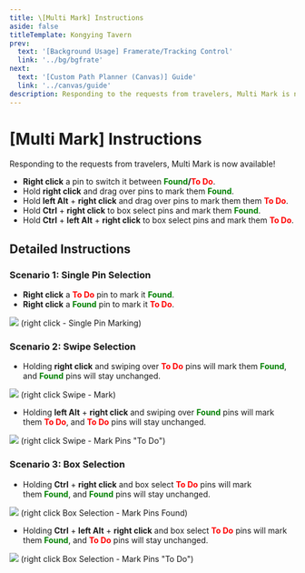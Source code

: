 ```yaml
---
title: \[Multi Mark] Instructions
aside: false
titleTemplate: Kongying Tavern
prev:
  text: '[Background Usage] Framerate/Tracking Control'
  link: '../bg/bgfrate'
next:
  text: '[Custom Path Planner (Canvas)] Guide'
  link: '../canvas/guide'
description: Responding to the requests from travelers, Multi Mark is now available!
---
```


[文：【批量选择】使用说明]: # 'https://support.qq.com/products/321980/faqs/97187'

# [Multi Mark] Instructions

Responding to the requests from travelers, Multi Mark is now available!

- **Right click** a pin to switch it between <b><span style="color: green">Found</span>/<span style="color: red">To Do</span></b>.
- Hold **right click** and drag over pins to mark them <b><span style="color: green">Found</span></b>.
- Hold **left Alt** + **right click** and drag over pins to mark them them <b><span style="color: red">To Do</span></b>.
- Hold **Ctrl** + **right click** to box select pins and mark them <b><span style="color: green">Found</span></b>.
- Hold **Ctrl** + **left Alt** + **right click** to box select pins and mark them <b><span style="color: red">To Do</span></b>.

## **Detailed Instructions**

### **Scenario 1: Single Pin Selection**

- **Right click** a <b><span style="color: red">To Do</span></b> pin to mark it <b><span style="color: green">Found</span></b>.
- **Right click** a <b><span style="color: green">Found</span></b> pin to mark it <b><span style="color: red">To Do</span></b>.

![](https://assets.yuanshen.site/docs/en/manual/1.gif)
(right click - Single Pin Marking)

### **Scenario 2: Swipe Selection**

- Holding **right click** and swiping over <b><span style="color: red">To Do</span></b> pins will mark them <b><span style="color: green">Found</span></b>, and <b><span style="color: green">Found</span></b> pins will stay unchanged.

![](https://assets.yuanshen.site/docs/en/manual/2.gif)
(right click Swipe - Mark)

- Holding **left Alt** + **right click** and swiping over <b><span style="color: green">Found</span></b> pins will mark them <b><span style="color: red">To Do</span></b>, and <b><span style="color: red">To Do</span></b> pins will stay unchanged.

![](https://assets.yuanshen.site/docs/en/manual/3.gif)
(right click Swipe - Mark Pins "To Do")

### **Scenario 3: Box Selection**

- Holding **Ctrl** + **right click** and box select <b><span style="color: red">To Do</span></b> pins will mark them <b><span style="color: green">Found</span></b>, and <b><span style="color: green">Found</span></b> pins will stay unchanged.

![](https://assets.yuanshen.site/docs/en/manual/4.gif)
(right click Box Selection - Mark Pins Found)

- Holding **Ctrl** + **left Alt** + **right click** and box select <b><span style="color: red">To Do</span></b> pins will mark them <b><span style="color: green">Found</span></b>, and <b><span style="color: red">To Do</span></b> pins will stay unchanged.

![](https://assets.yuanshen.site/docs/en/manual/5.gif)
(right click Box Selection - Mark Pins "To Do")
